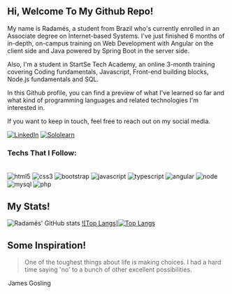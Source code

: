 ## Hi, Welcome To My Github Repo!

My name is Radamés, a student from Brazil who's currently enrolled in an Associate degree on Internet-based Systems. I've just finished 6 months of in-depth, on-campus training on Web Development with Angular on the client side and Java powered by Spring Boot in the server side.

Also, I'm a student in StartSe Tech Academy, an online 3-month training covering Coding fundamentals, Javascript, Front-end building blocks, Node.js fundamentals and SQL.

In this Github profile, you can find a preview of what I've learned so far and what kind of programming languages and related technologies I'm interested in.

If you want to keep in touch, feel free to reach out on my social media.

[![LinkedIn](https://img.shields.io/badge/LinkedIn-0077B5?style=for-the-badge&logo=linkedin&logoColor=white)](https://www.linkedin.com/in/sapiosonic/)
[![Sololearn](https://img.shields.io/badge/-Sololearn-3a464b?style=for-the-badge&logo=Sololearn&logoColor=white)](https://www.sololearn.com/profile/15696775)

### Techs That I Follow:

<div style="display: inline_block; "><br/>
  <img align="center" alt="html5" src="https://img.shields.io/badge/HTML5-E34F26?style=for-the-badge&logo=html5&logoColor=white"/>
  <img align="center" alt="css3" src="https://img.shields.io/badge/CSS3-1572B6?style=for-the-badge&logo=css3&logoColor=white"/>
  <img align="center" alt="bootstrap" src="https://img.shields.io/badge/Bootstrap-563D7C?style=for-the-badge&logo=bootstrap&logoColor=white"/>
  <img align="center" alt="javascript" src="https://img.shields.io/badge/JavaScript-F7DF1E?style=for-the-badge&logo=javascript&logoColor=black"/>
  <img align="center" alt="typescript" src="https://img.shields.io/badge/TypeScript-007ACC?style=for-the-badge&logo=typescript&logoColor=white"/>
  <img align="center" alt="angular" src="https://img.shields.io/badge/Angular-DD0031?style=for-the-badge&logo=angular&logoColor=white"/>
  <img align="center" alt="node" src="https://img.shields.io/badge/Node.js-43853D?style=for-the-badge&logo=node.js&logoColor=white"/>
  <img align="center" alt="mysql" src="https://img.shields.io/badge/MySQL-00000F?style=for-the-badge&logo=mysql&logoColor=white"/>
  <img align="center" alt="php" src="https://img.shields.io/badge/PHP-777BB4?style=for-the-badge&logo=php&logoColor=white"/>
 </div>

## My Stats!

![Radamés' GitHub stats](https://github-readme-stats.vercel.app/api?username=Sapiosonic&show_icons=true&theme=cobalt)
[![Top Langs]![Top Langs](https://github-readme-stats.vercel.app/api/top-langs/?username=Sapiosonic&layout=compact)](https://github.com/Sapiosonic/github-readme-stats)

## Some Inspiration!

<div style="display: inline_block">
  <blockquote cite="https://www.brainyquote.com/quotes/james_gosling_1050702">
  One of the toughest things about life is making choices. I had a hard time saying 'no' to a bunch of other excellent        possibilities.
</blockquote>
  <legend>James Gosling</legend>
</div>


